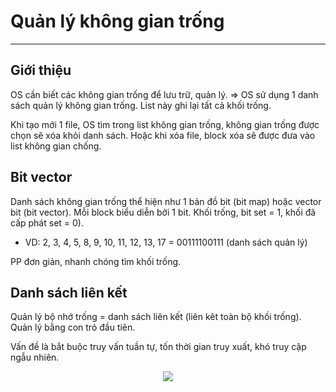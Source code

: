 # Quản lý không gian trống
---
## Giới thiệu
OS cần biết các không gian trống để lưu trữ, quản lý. => OS sử dụng 1 danh sách quản lý không gian trống. List này ghi lại tất cả khối trống.

Khi tạo mới 1 file, OS tìm trong list không gian trống, không gian trống được chọn sẽ xóa khỏi danh sách. Hoặc khi xóa file, block xóa sẽ được đưa vào list không gian chống.

## Bit vector
Danh sách không gian trống thể hiện như 1 bản đồ bit (bit map) hoặc vector bit (bit vector). Mỗi block biểu diễn bởi 1 bit. Khối trống, bit set = 1, khối đã cấp phát set = 0).
- VD: 2, 3, 4, 5, 8, 9, 10, 11, 12, 13, 17 = 00111100111 (danh sách quản lý)

PP đơn giản, nhanh chóng tìm khối trống.

## Danh sách liên kết
Quản lý bộ nhớ trống = danh sách liên kết (liên kêt toàn bộ khối trống). Quản lý bằng con trỏ đầu tiên.

Vấn đề là bắt buộc truy vấn tuần tự, tốn thời gian truy xuất, khó truy cập ngẫu nhiên.

<div style="text-align:center"> <img src=https://raw.githubusercontent.com/lacoski/khoa-luan/master/Filesystem/PIC/kg-1.png></div>
